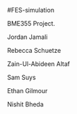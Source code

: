 #FES-simulation

BME355 Project.




Jordan Jamali

Rebecca Schuetze

Zain-Ul-Abideen Altaf

Sam Suys

Ethan Gilmour

Nishit Bheda
